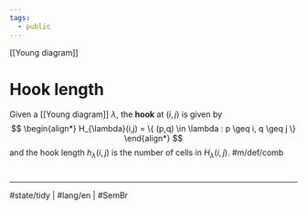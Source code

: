 ```yaml
---
tags:
  - public
---
```

[[Young diagram]]
# Hook length

Given a [[Young diagram]] $\lambda$, the **hook** at $(i,j)$ is given by
$$
\begin{align*}
H_{\lambda}(i,j) = \{ (p,q) \in \lambda : p \geq i, q \geq j \}
\end{align*}
$$
and the hook length $h_{\lambda}(i,j)$ is the number of cells in $H_{\lambda}(i,j)$. #m/def/comb

#
---
#state/tidy | #lang/en | #SemBr
